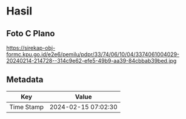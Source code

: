 # Hasil

## Foto C Plano

https://sirekap-obj-formc.kpu.go.id/e2e6/pemilu/pdpr/33/74/06/10/04/3374061004029-20240214-214728--314c9e62-efe5-49b9-aa39-84cbbab39bed.jpg


## Metadata

| Key        | Value               |
| ---------- | ------------------- |
| Time Stamp | 2024-02-15 07:02:30 |



